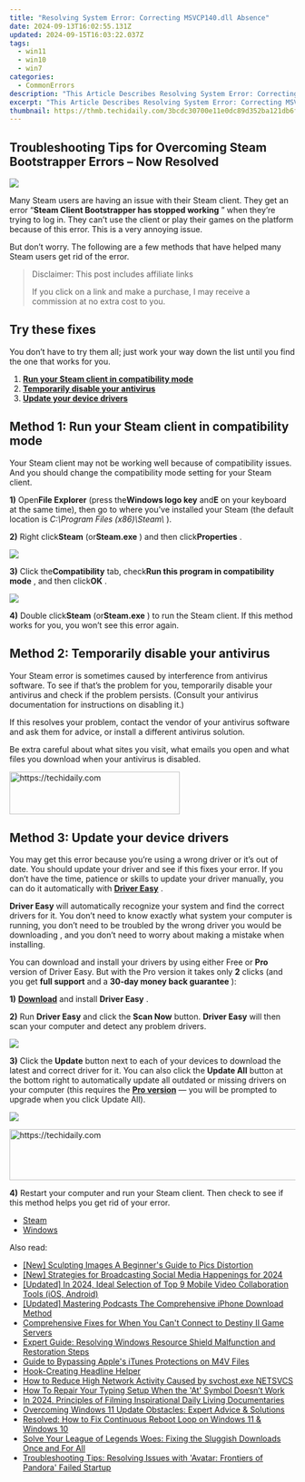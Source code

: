 ```yaml
---
title: "Resolving System Error: Correcting MSVCP140.dll Absence"
date: 2024-09-13T16:02:55.131Z
updated: 2024-09-15T16:03:22.037Z
tags:
  - win11
  - win10
  - win7
categories:
  - CommonErrors
description: "This Article Describes Resolving System Error: Correcting MSVCP140.dll Absence"
excerpt: "This Article Describes Resolving System Error: Correcting MSVCP140.dll Absence"
thumbnail: https://thmb.techidaily.com/3bcdc30700e11e0dc89d352ba121db6f054908533edda16b2785562f97192408.jpg
---
```


## Troubleshooting Tips for Overcoming Steam Bootstrapper Errors – Now Resolved

![](https://images.drivereasy.com/wp-content/uploads/2018/04/img_5ad6bea2ec3c6.png)

 Many Steam users are having an issue with their Steam client. They get an error “**Steam Client Bootstrapper has stopped working** ” when they’re trying to log in. They can’t use the client or play their games on the platform because of this error. This is a very annoying issue.

 But don’t worry. The following are a few methods that have helped many Steam users get rid of the error.

>  Disclaimer: This post includes affiliate links
>
>  If you click on a link and make a purchase, I may receive a commission at no extra cost to you.
>

## Try these fixes

 You don’t have to try them all; just work your way down the list until you find the one that works for you.

1. [**Run your Steam client in compatibility mode**](https://tools.techidaily.com/drivereasy/download/)
2. [**Temporarily disable your antivirus**](https://tools.techidaily.com/drivereasy/download/)
3. [**Update your device drivers**](https://tools.techidaily.com/drivereasy/download/)

##  Method 1: Run your Steam client in compatibility mode

 Your Steam client may not be working well because of compatibility issues. And you should change the compatibility mode setting for your Steam client.

**1)** Open**File Explorer** (press the**Windows logo key** and**E** on your keyboard at the same time), then go to where you’ve installed your Steam (the default location is _C:\\Program Files (x86)\\Steam\\_ ).

**2)** Right click**Steam** (or**Steam.exe** ) and then click**Properties** .

![](https://images.drivereasy.com/wp-content/uploads/2018/04/img_5ad6c97719d17.jpg)

**3)** Click the**Compatibility** tab, check**Run this program in compatibility** **mode** , and then click**OK** .

![](https://images.drivereasy.com/wp-content/uploads/2018/04/img_5ad6ca563d08d.png)

**4)**  Double click**Steam** (or**Steam.exe** ) to run the Steam client. If this method works for you, you won’t see this error again.

##  Method 2: Temporarily disable your antivirus

 Your Steam error is sometimes caused by interference from antivirus software. To see if that’s the problem for you, temporarily disable your antivirus and check if the problem persists. (Consult your antivirus documentation for instructions on disabling it.)

 If this resolves your problem, contact the vendor of your antivirus software and ask them for advice, or install a different antivirus solution.

 Be extra careful about what sites you visit, what emails you open and what files you download when your antivirus is disabled.

<!-- affiliate ads begin -->
<a href="https://25home.pxf.io/c/5597632/2123475/16836" target="_top" id="2123475">
  <img src="//a.impactradius-go.com/display-ad/16836-2123475" border="0" alt="https://techidaily.com" width="300" height="75"/>
</a>
<img height="0" width="0" src="https://25home.pxf.io/i/5597632/2123475/16836" style="position:absolute;visibility:hidden;" border="0" />
<!-- affiliate ads end -->

##  Method 3: Update your device drivers

 You may get this error because you’re using a wrong driver or it’s out of date. You should update your driver and see if this fixes your error. If you don’t have the time, patience or skills to update your driver manually, you can do it automatically with [**Driver Easy**](https://tools.techidaily.com/drivereasy/download/) .

**Driver Easy**  will automatically recognize your system and find the correct drivers for it. You don’t need to know exactly what system your computer is running, you don’t need to be troubled by the wrong driver you would be downloading , and you don’t need to worry about making a mistake when installing.

 You can download and install your drivers by using either Free or **Pro**  version of Driver Easy. But with the Pro version it takes only **2**  clicks (and you get **full support** and a **30-day money back guarantee** ):

**1)** [**Download**](https://tools.techidaily.com/drivereasy/download/) and install **Driver Easy** .

**2)** Run **Driver Easy** and click the **Scan Now** button. **Driver Easy**  will then scan your computer and detect any problem drivers.

![](https://images.drivereasy.com/wp-content/uploads/2018/04/img_5ad6ea20dde47.png)

**3)**  Click the **Update**  button next to each of your devices to download the latest and correct driver for it. You can also click the **Update All**  button at the bottom right to automatically update all outdated or missing drivers on your computer (this requires the **[Pro version](https://tools.techidaily.com/drivereasy/download/)**  — you will be prompted to upgrade when you click Update All).

![](https://images.drivereasy.com/wp-content/uploads/2018/04/img_5ad6edacb29c1.jpg)

<!-- affiliate ads begin -->
<a href="https://appsumo.8odi.net/c/5597632/2118315/7443" target="_top" id="2118315">
  <img src="//a.impactradius-go.com/display-ad/7443-2118315" border="0" alt="https://techidaily.com" width="728" height="90"/>
</a>
<img height="0" width="0" src="https://appsumo.8odi.net/i/5597632/2118315/7443" style="position:absolute;visibility:hidden;" border="0" />
<!-- affiliate ads end -->

**4)** Restart your computer and run your Steam client. Then check to see if this method helps you get rid of your error.

* [Steam](https://tools.techidaily.com/drivereasy/download/)
* [Windows](https://tools.techidaily.com/drivereasy/download/)

<ins class="adsbygoogle"
     style="display:block"
     data-ad-format="autorelaxed"
     data-ad-client="ca-pub-7571918770474297"
     data-ad-slot="1223367746"></ins>

<ins class="adsbygoogle"
     style="display:block"
     data-ad-client="ca-pub-7571918770474297"
     data-ad-slot="8358498916"
     data-ad-format="auto"
     data-full-width-responsive="true"></ins>

<span class="atpl-alsoreadstyle">Also read:</span>
<div><ul>
<li><a href="https://extra-skills.techidaily.com/new-sculpting-images-a-beginners-guide-to-pics-distortion/"><u>[New] Sculpting Images A Beginner's Guide to Pics Distortion</u></a></li>
<li><a href="https://facebook-video-recording.techidaily.com/new-strategies-for-broadcasting-social-media-happenings-for-2024/"><u>[New] Strategies for Broadcasting Social Media Happenings for 2024</u></a></li>
<li><a href="https://screen-sharing-recording.techidaily.com/updated-in-2024-ideal-selection-of-top-9-mobile-video-collaboration-tools-ios-android/"><u>[Updated] In 2024, Ideal Selection of Top 9 Mobile Video Collaboration Tools (iOS, Android)</u></a></li>
<li><a href="https://extra-skills.techidaily.com/updated-mastering-podcasts-the-comprehensive-iphone-download-method/"><u>[Updated] Mastering Podcasts The Comprehensive iPhone Download Method</u></a></li>
<li><a href="https://common-error.techidaily.com/comprehensive-fixes-for-when-you-cant-connect-to-destiny-ii-game-servers/"><u>Comprehensive Fixes for When You Can't Connect to Destiny II Game Servers</u></a></li>
<li><a href="https://common-error.techidaily.com/expert-guide-resolving-windows-resource-shield-malfunction-and-restoration-steps/"><u>Expert Guide: Resolving Windows Resource Shield Malfunction and Restoration Steps</u></a></li>
<li><a href="https://some-approaches.techidaily.com/guide-to-bypassing-apples-itunes-protections-on-m4v-files/"><u>Guide to Bypassing Apple's iTunes Protections on M4V Files</u></a></li>
<li><a href="https://fox-boxes.techidaily.com/hook-creating-headline-helper/"><u>Hook-Creating Headline Helper</u></a></li>
<li><a href="https://common-error.techidaily.com/how-to-reduce-high-network-activity-caused-by-svchostexe-netsvcs/"><u>How to Reduce High Network Activity Caused by svchost.exe NETSVCS</u></a></li>
<li><a href="https://common-error.techidaily.com/how-to-repair-your-typing-setup-when-the-at-symbol-doesnt-work/"><u>How To Repair Your Typing Setup When the 'At' Symbol Doesn’t Work</u></a></li>
<li><a href="https://youtube-help.techidaily.com/in-2024-principles-of-filming-inspirational-daily-living-documentaries/"><u>In 2024, Principles of Filming Inspirational Daily Living Documentaries</u></a></li>
<li><a href="https://common-error.techidaily.com/overcoming-windows-11-update-obstacles-expert-advice-and-solutions/"><u>Overcoming Windows 11 Update Obstacles: Expert Advice & Solutions</u></a></li>
<li><a href="https://common-error.techidaily.com/resolved-how-to-fix-continuous-reboot-loop-on-windows-11-and-windows-10/"><u>Resolved: How to Fix Continuous Reboot Loop on Windows 11 & Windows 10</u></a></li>
<li><a href="https://common-error.techidaily.com/1723208996112-solve-your-league-of-legends-woes-fixing-the-sluggish-downloads-once-and-for-all/"><u>Solve Your League of Legends Woes: Fixing the Sluggish Downloads Once and For All</u></a></li>
<li><a href="https://win-solutions.techidaily.com/troubleshooting-tips-resolving-issues-with-avatar-frontiers-of-pandora-failed-startup/"><u>Troubleshooting Tips: Resolving Issues with 'Avatar: Frontiers of Pandora' Failed Startup</u></a></li>
</ul></div>

